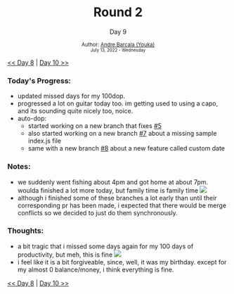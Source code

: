 <div align="center">
    <h1>Round 2</h1>
    <p>Day 9</p>
    <sub>
      Author: <a href="https://github.com/yrnmsk" target="_blank">Andre Barcala (Youka)</a>
      <br>
      <small>July 13, 2022 - Wednesday</small>
    </sub>
  </div>

[<< Day 8](day008.md) | [Day 10 >>](day010.md)

### Today's Progress:

- updated missed days for my 100dop.
- progressed a lot on guitar today too. im getting used to using a capo, and its sounding quite nicely too, noice.
- auto-dop:
  - started working on a new branch that fixes [#5](https://github.com/erutidians/auto-dop/issues/5)
  - also started working on a new branch [#7](https://github.com/erutidians/auto-dop/pull/7) about a missing sample index.js file
  - same with a new branch [#8](https://github.com/erutidians/auto-dop/pull/8) about a new feature called custom date

### Notes:

- we suddenly went fishing about 4pm and got home at about 7pm. woulda finished a lot more today, but family time is family time <img src='https://cdn.betterttv.net/emote/6144a00a42092e37fb1be9b0/1x'>
- although i finished some of these branches a lot early than until their corresponding pr has been made, i expected that there would be merge conflicts so we decided to just do them synchronously.

### Thoughts:

- a bit tragic that i missed some days again for my 100 days of productivity, but meh, this is fine <img src='https://cdn.betterttv.net/emote/5e2914861df9195f1a4cd411/1x'>
- i feel like it is a bit forgiveable, since, well, it was my birthday. except for my almost 0 balance/money, i think everything is fine.

[<< Day 8](day008.md) | [Day 10 >>](day010.md)
